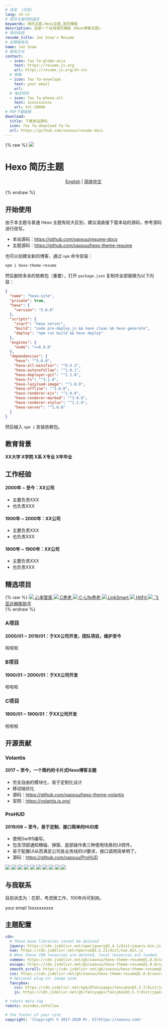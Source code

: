 ```yaml
---
# 语言 （可选）
lang: zh-cn
# 网页关键词和描述
keywords: 简历主题,Hexo主题,简历模板
description: 这是一个在线简历模板（Hexo博客主题）。
# 简历标题
resume_title: Jon Snow's Resume
# 应聘者姓名
name: Jon Snow
# 联系方式
contact:
  - icon: fas fa-globe-asia
    text: https://resume.js.org
    url: https://resume.js.org/zh-cn/
  # 邮箱
  - icon: fas fa-envelope
    text: your email
    url:
  # 电话号码
  - icon: fas fa-phone-alt
    text: 1xxxxxxxxxx
    url: tel:10086
# PDF下载链接
download:
  title: 下载本站源码
  icon: fas fa-download fa-fw
  url: https://github.com/xaoxuu/resume-docs
---
```


{% raw %}
<grid>
<avatar><img src="https://cdn.jsdelivr.net/gh/xaoxuu/cdn-assets/avatar/avatar.png"></avatar>
<h1>Hexo 简历主题</h1>
<center>
<a href='/'>English</a> | <a href='/zh-cn/'>简体中文</a>
</center>
<br>
</grid>
{% endraw %}


## <i class="fas fa-flag"></i> 开始使用

由于本主题与普通 Hexo 主题有较大区别，建议请直接下载本站的源码，参考源码进行改写。

- 本站源码：https://github.com/xaoxuu/resume-docs
- 主题源码：https://github.com/xaoxuu/hexo-theme-resume

也可以创建全新的博客，通过 `npm` 命令安装：

```bash
npm i hexo-theme-resume
```

然后删除多余的依赖包（重要），打开 `package.json` 复制并全部替换为以下内容：

```json
{
  "name": "hexo-site",
  "private": true,
  "hexo": {
    "version": "5.0.0"
  },
  "scripts": {
    "start": "hexo server",
    "build": "node pre-deploy.js && hexo clean && hexo generate",
    "deploy": "npm run build && hexo deploy"
  },
  "engines": {
    "node": ">=8.9.0"
  },
  "dependencies": {
    "hexo": "^5.0.0",
    "hexo-all-minifier": "^0.5.3",
    "hexo-autonofollow": "^1.0.1",
    "hexo-deployer-git": "^2.1.0",
    "hexo-fs": "^3.1.0",
    "hexo-lazyload-image": "^1.0.9",
    "hexo-offline": "^1.0.0",
    "hexo-renderer-ejs": "^1.0.0",
    "hexo-renderer-marked": "^3.0.0",
    "hexo-renderer-stylus": "^1.1.0",
    "hexo-server": "^1.0.0"
  }
}
```

然后输入 `npm i` 安装依赖包。

## <i class="fas fa-user-graduate"></i> 教育背景

**XX大学 X学院 X系 X专业 X年毕业**


## <i class="fas fa-user-tie"></i> 工作经验


#### 2000年 ~ 至今：XX公司

- 主要负责XXX
- 也负责XXX


#### 1900年 ~ 2000年：XX公司

- 主要负责XXX
- 也负责XXX

#### 1800年 ~ 1900年：XX公司

- 主要负责XXX
- 也负责XXX


## <i class="fas fa-award"></i> 精选项目


{% raw %}
<btns rounded>
<a href='https://apps.apple.com/cn/app/heart-mate-pro-hrm-utility/id1463348922?ls=1'>
  <img src='https://cdn.jsdelivr.net/gh/xaoxuu/cdn-assets/proj/heartmate/icon.png'>
  心率管家
</a>
<a href='https://apps.apple.com/cn/app/c%E5%85%BB%E8%80%81/id1458315594'>
  <img src='https://cdn.jsdelivr.net/gh/xaoxuu/cdn-assets/proj/het-cyanglao/icon.png'>
  C养老
</a>
<a href='https://apps.apple.com/cn/app/c-life%E5%85%BB%E8%80%81/id1393937890'>
  <img src='https://cdn.jsdelivr.net/gh/xaoxuu/cdn-assets/proj/het-clife/icon.png'>
  C-Life养老
</a>
<a href='https://apps.apple.com/cn/app/linksmart/id1109303355'>
  <img src='https://cdn.jsdelivr.net/gh/xaoxuu/cdn-assets/proj/ht-linksmart/icon.png'>
  LinkSmart
</a>
<a href='https://apps.apple.com/cn/app/hitfit/id1207738581'>
  <img src='https://cdn.jsdelivr.net/gh/xaoxuu/cdn-assets/proj/ht-hitfit/icon.png'>
  HitFit
</a>
<a href='https://apps.apple.com/cn/app/%E8%85%95%E8%83%BD%E5%8A%A9%E6%89%8B/id1138242219'>
  <img src='https://cdn.jsdelivr.net/gh/xaoxuu/cdn-assets/proj/ht-fiyta/icon.png'>
  飞亚达腕能助手
</a>
</btns><br>
{% endraw %}


### A项目

#### 2000/01 ~ 2019/01：于XX公司开发，团队项目，维护至今

啦啦啦

### B项目

#### 1900/01 ~ 2000/01：于XX公司开发

啦啦啦

### C项目

#### 1800/01 ~ 1900/01：于XX公司开发

啦啦啦

## <i class="fab fa-github"></i> 开源贡献


### Volantis

#### 2017 ~ 至今，一个简约的卡片式Hexo博客主题

- 完全自由的模块化、易于定制化设计
- 移动端优化
- 源码：https://github.com/xaoxuu/hexo-theme-volantis
- 官网：https://volantis.js.org/

### ProHUD

#### 2019/08 ~ 至今，易于定制、接口简单的HUD库

- 使用Swift5编写。
- 包含顶部通知横幅、弹窗、底部操作表三种使用场景的UI控件。
- 易于配置UI从而满足公司各业务线的UI要求，接口调用简单明了。
- 源码：https://github.com/xaoxuu/ProHUD

<fancybox>
<img src='https://cdn.jsdelivr.net/gh/xaoxuu/cdn-assets/proj/prohud/screenshot01.png'>
<img src='https://cdn.jsdelivr.net/gh/xaoxuu/cdn-assets/proj/prohud/screenshot02.png'>
<img src='https://cdn.jsdelivr.net/gh/xaoxuu/cdn-assets/proj/prohud/screenshot03.png'>
<img src='https://cdn.jsdelivr.net/gh/xaoxuu/cdn-assets/proj/prohud/screenshot04.png'>
<img src='https://cdn.jsdelivr.net/gh/xaoxuu/cdn-assets/proj/prohud/screenshot05.png'>
<img src='https://cdn.jsdelivr.net/gh/xaoxuu/cdn-assets/proj/prohud/screenshot06.png'>
<img src='https://cdn.jsdelivr.net/gh/xaoxuu/cdn-assets/proj/prohud/screenshot07.png'>
<img src='https://cdn.jsdelivr.net/gh/xaoxuu/cdn-assets/proj/prohud/screenshot08.png'>
<img src='https://cdn.jsdelivr.net/gh/xaoxuu/cdn-assets/proj/prohud/screenshot09.png'>
<img src='https://cdn.jsdelivr.net/gh/xaoxuu/cdn-assets/proj/prohud/screenshot10.png'>
</fancybox>

## <i class="fas fa-phone-alt"></i> 与我联系

目前状态为：在职，考虑换工作，100年内可到岗。

<i class="fas fa-envelope fa-fw"></i> your email
<i class="fas fa-phone-alt fa-fw"></i> 1xxxxxxxxxx


## 主题配置

```yaml
cdn:
  # These base libraries cannot be deleted
  jquery: https://cdn.jsdelivr.net/npm/jquery@3.4.1/dist/jquery.min.js
  vue: https://cdn.jsdelivr.net/npm/vue@2.5.21/dist/vue.min.js
  # When these CDN resources are deleted, local resources are loaded.
  common: https://cdn.jsdelivr.net/gh/xaoxuu/hexo-theme-resume@1.0.0/source/js/common.js
  escape: https://cdn.jsdelivr.net/gh/xaoxuu/hexo-theme-resume@1.0.0/source/js/css.escape.js
  smooth_scroll: https://cdn.jsdelivr.net/gh/xaoxuu/hexo-theme-resume@1.0.0/source/js/smooth-scroll.min.js
  css: https://cdn.jsdelivr.net/gh/xaoxuu/hexo-theme-resume@1.0.0/source/css/style.min.css
  # Optional plug-in: image zoom
  fancybox:
    css: https://cdn.jsdelivr.net/npm/@fancyapps/fancybox@3.5.7/dist/jquery.fancybox.min.css
    js: https://cdn.jsdelivr.net/gh/fancyapps/fancybox@3.5.7/dist/jquery.fancybox.min.js

# robots meta tag
robots: noindex,nofollow

# the footer of your site
copyright: '[Copyright © 2017-2020 Mr. X](https://xaoxuu.com)'
```
